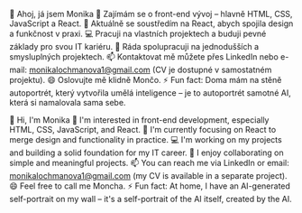 👋 Ahoj, já jsem Monika
👀 Zajímám se o front-end vývoj – hlavně HTML, CSS, JavaScript a React.
🌱 Aktuálně se soustředím na React, abych spojila design a funkčnost v praxi.
💻 Pracuji na vlastních projektech a buduji pevné základy pro svou IT kariéru.
🤝 Ráda spolupracuji na jednodušších a smysluplných projektech.
📫 Kontaktovat mě můžete přes LinkedIn nebo e-mail: monikalochmanova1@gmail.com (CV je dostupné v samostatném projektu).
😄 Oslovujte mě klidně Mončo.
⚡ Fun fact: Doma mám na stěně autoportrét, který vytvořila umělá inteligence – je to autoportrét samotné AI, která si namalovala sama sebe.


👋 Hi, I'm Monika
👀 I'm interested in front-end development, especially HTML, CSS, JavaScript, and React.
🌱 I'm currently focusing on React to merge design and functionality in practice.
💻 I'm working on my projects and building a solid foundation for my IT career.
🤝 I enjoy collaborating on simple and meaningful projects.
📫 You can reach me via LinkedIn or email: monikalochmanova1@gmail.com (my CV is available in a separate project).
😄 Feel free to call me Moncha.
⚡ Fun fact: At home, I have an AI-generated self-portrait on my wall – it's a self-portrait of the AI itself, created by the AI.
